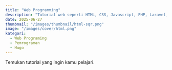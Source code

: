 ```yaml
---
title: "Web Programming"
description: "Tutorial web seperti HTML, CSS, Javascript, PHP, Laravel, dan lainnya."
date: 2025-06-27
thumbnail: "/images/thumbnail/html-sqr.png"
image: "/images/cover/html.png"
kategori:
  - Web Programing
  - Pemrograman
  - Hugo
---
```


Temukan tutorial yang ingin kamu pelajari.